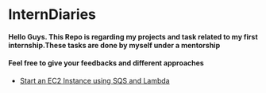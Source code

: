 # InternDiaries

#### Hello Guys. This Repo is regarding my projects and task related to my first internship.These tasks are done by myself under a mentorship
#### Feel free to give your feedbacks and different approaches
  - [Start an EC2 Instance using SQS and Lambda](https://github.com/DasithEdirisinghe/InternDiaries/tree/main/Start%20an%20EC2%20instance%20using%20AWS%20SQS%20and%20Lambda)
 

